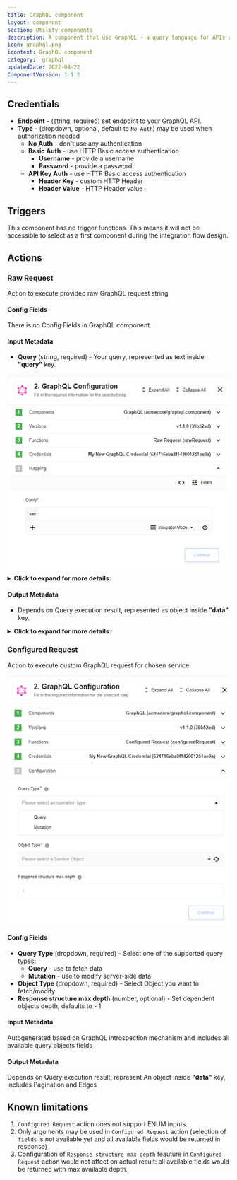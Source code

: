 ```yaml
---
title: GraphQL component
layout: component
section: Utility components
description: A component that use GraphQL - a query language for APIs and a runtime for fulfilling those queries with your existing data.
icon: graphql.png
icontext: GraphQL component
category:  graphql
updatedDate: 2022-04-22
ComponentVersion: 1.1.2
---
```


## Credentials

* **Endpoint** - (string, required) set endpoint to your GraphQL API.
* **Type** - (dropdown, optional, default to `No Auth`) may be used when authorization needed
  * **No Auth** - don't use any authentication
  * **Basic Auth** - use HTTP Basic access authentication
    * **Username** - provide a username
    * **Password** - provide a password
  * **API Key Auth** - use HTTP Basic access authentication
    * **Header Key** - custom HTTP Header
    * **Header Value** - HTTP Header value

## Triggers

This component has no trigger functions. This means it will not be accessible to select as a first component during the integration flow design.

## Actions

### Raw Request

Action to execute provided raw GraphQL request string

#### Config Fields

There is no Config Fields in GraphQL component.

#### Input Metadata

* **Query** (string, required) - Your query, represented as text inside **"query"** key.

![Raw Request](img/raw-request.png)

<details close markdown="block"><summary><strong>Click to expand for more details:</strong></summary>

```
{
  allFilms {
    films {
      title
    }
  }
}
```

</details>

#### Output Metadata

* Depends on Query execution result, represented as object inside **"data"** key.

<details close markdown="block"><summary><strong>Click to expand for more details:</strong></summary>

  ```json
   {
   "allFilms": {
      "films": [
         {
         "title": "A New Hope"
         },
         {
         "title": "The Empire Strikes Back"
         },
         {
         "title": "Return of the Jedi"
         },
         {
         "title": "The Phantom Menace"
         },
         {
         "title": "Attack of the Clones"
         },
         {
         "title": "Revenge of the Sith"
         }
      ]
   }
   }
  ```

</details>

### Configured Request

Action to execute custom GraphQL request for chosen service

![Configured Request](img/configured-request.png)

#### Config Fields

* **Query Type** (dropdown, required) - Select one of the supported query types:
  * **Query** - use to fetch data
  * **Mutation** - use to modify server-side data
* **Object Type** (dropdown, required) - Select Object you want to fetch/modify
* **Response structure max depth** (number, optional) - Set dependent objects depth, defaults to - 1

#### Input Metadata

Autogenerated based on GraphQL introspection mechanism and includes all available query objects fields

#### Output Metadata

Depends on Query execution result, represent An object inside **"data"** key, includes Pagination and Edges


## Known limitations

1. `Configured Request` action does not support ENUM inputs.
2. Only arguments may be used in `Configured Request` action (selection of `fields` is not available yet and all available fields would be returned in response)
3. Configuration of `Response structure max depth` feauture in `Configured Request` action would not affect on actual result: all available fields would be returned with max available depth.
